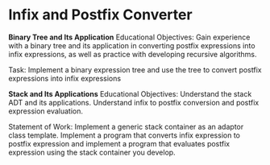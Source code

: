 # Infix and Postfix Converter
**Binary Tree and Its Application**
Educational Objectives: Gain experience with a binary tree and its application in converting postfix expressions into infix expressions, as well as practice with developing recursive algorithms.

Task: Implement a binary expression tree and use the tree to convert postfix expressions into infix expressions


**Stack and Its Applications**
Educational Objectives:  Understand the stack ADT and its applications. Understand infix to postfix conversion and postfix expression evaluation.

Statement of Work: Implement a generic stack container as an adaptor class template. Implement a program that converts infix expression to postfix expression and implement a program that evaluates postfix expression using the stack container you develop.
